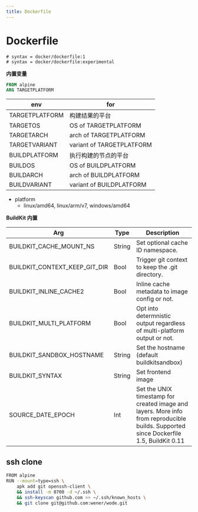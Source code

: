 ```yaml
---
title: Dockerfile
---
```


# Dockerfile

```
# syntax = docker/dockerfile:1
# syntax = docker/dockerfile:experimental
```

**内置变量**

```dockerfile
FROM alpine
ARG TARGETPLATFORM
```

| env            | for                                                                        |
| -------------- | -------------------------------------------------------------------------- |
| TARGETPLATFORM | 构建结果的平台  |
| TARGETOS       | OS  of TARGETPLATFORM                                             |
| TARGETARCH     | arch  of TARGETPLATFORM                                   |
| TARGETVARIANT  | variant  of TARGETPLATFORM                                        |
| BUILDPLATFORM  | 执行构建的节点的平台                                |
| BUILDOS        | OS of BUILDPLATFORM                                              |
| BUILDARCH      | arch of BUILDPLATFORM                                    |
| BUILDVARIANT   | variant of BUILDPLATFORM                                         |

- platform
  - linux/amd64, linux/arm/v7, windows/amd64

**BuildKit 内置**

| Arg                           | Type   | Description                                                                                                                            |
| ----------------------------- | ------ | -------------------------------------------------------------------------------------------------------------------------------------- |
| BUILDKIT_CACHE_MOUNT_NS       | String | Set optional cache ID namespace.                                                                                                       |
| BUILDKIT_CONTEXT_KEEP_GIT_DIR | Bool   | Trigger git context to keep the .git directory.                                                                                        |
| BUILDKIT_INLINE_CACHE2        | Bool   | Inline cache metadata to image config or not.                                                                                          |
| BUILDKIT_MULTI_PLATFORM       | Bool   | Opt into determnistic output regardless of multi-platform output or not.                                                               |
| BUILDKIT_SANDBOX_HOSTNAME     | String | Set the hostname (default buildkitsandbox)                                                                                             |
| BUILDKIT_SYNTAX               | String | Set frontend image                                                                                                                     |
| SOURCE_DATE_EPOCH             | Int    | Set the UNIX timestamp for created image and layers. More info from reproducible builds. Supported since Dockerfile 1.5, BuildKit 0.11 |

## ssh clone

```bash
FROM alpine
RUN --mount=type=ssh \
    apk add git openssh-client \
    && install -m 0700 -d ~/.ssh \
    && ssh-keyscan github.com >> ~/.ssh/known_hosts \
    && git clone git@github.com:wener/wode.git
```
